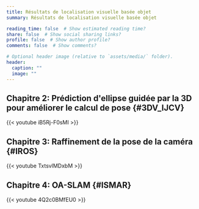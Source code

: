 ```yaml
---
title: Résultats de localisation visuelle basée objet
summary: Résultats de localisation visuelle basée objet

reading_time: false  # Show estimated reading time?
share: false  # Show social sharing links?
profile: false  # Show author profile?
comments: false  # Show comments?

# Optional header image (relative to `assets/media/` folder).
header:
  caption: ""
  image: ""
---
```

## Chapitre 2: Prédiction d'ellipse guidée par la 3D pour améliorer le calcul de pose {#3DV_IJCV}

{{< youtube iB5Rj-F0sMI >}}



## Chapitre 3: Raffinement de la pose de la caméra {#IROS}

{{< youtube TxtsvlMDxbM >}}



## Chapitre 4: OA-SLAM  {#ISMAR}

{{< youtube 4Q2c0BMfEU0 >}}
